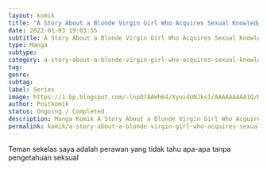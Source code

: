 ```yaml
---
layout: komik
title: "A Story About a Blonde Virgin Girl Who Acquires Sexual Knowledge"
date: 2022-01-03 19:03:55
subtitle: A Story About a Blonde Virgin Girl Who Acquires Sexual Knowledge
type: Manga
subtype: 
category: a-story-about-a-blonde-virgin-girl-who-acquires-sexual-knowledge
tag: 
genre: 
subtag: 
label: Series
image: https://1.bp.blogspot.com/-lnpD7AAHh64/Xyui4UNJksI/AAAAAAAAA1Q/RubE5TtHfdIFvev-m-3i6i5HSEw1SLvkACLcBGAsYHQ/s72-c/A-Story-About-a-Blonde-Virgin-Girl-Who-Acquires-Sexual-Knowledge.jpg
author: Postkomik
status: Ongoing / Completed
description: Manga Komik A Story About a Blonde Virgin Girl Who Acquires Sexual Knowledge | Bahasa Indonesia
permalink: komik/a-story-about-a-blonde-virgin-girl-who-acquires-sexual-knowledge/
---
```


Teman sekelas saya adalah perawan yang tidak tahu apa-apa tanpa pengetahuan seksual

